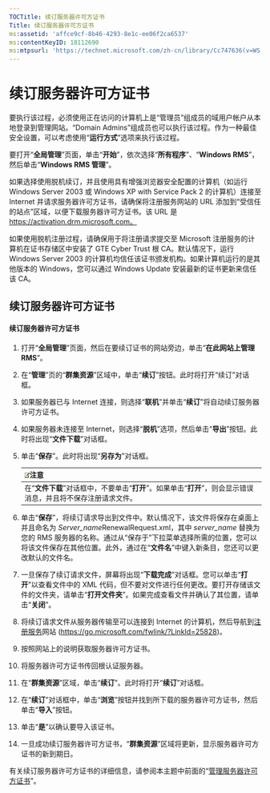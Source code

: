```yaml
---
TOCTitle: 续订服务器许可方证书
Title: 续订服务器许可方证书
ms:assetid: 'affce9cf-8b46-4293-8e1c-ee06f2ca6537'
ms:contentKeyID: 18112690
ms:mtpsurl: 'https://technet.microsoft.com/zh-cn/library/Cc747636(v=WS.10)'
---
```


续订服务器许可方证书
====================

要执行该过程，必须使用正在访问的计算机上是“管理员”组成员的域用户帐户从本地登录到管理网站。“Domain Admins”组成员也可以执行该过程。作为一种最佳安全设置，可以考虑使用“**运行方式**”选项来执行该过程。

要打开“**全局管理**”页面，单击“**开始**”，依次选择“**所有程序**”、“**Windows RMS**”，然后单击“**Windows RMS 管理**”。

如果选择使用脱机续订，并且使用具有增强浏览器安全配置的计算机（如运行 Windows Server 2003 或 Windows XP with Service Pack 2 的计算机）连接至 Internet 并请求服务器许可方证书，请确保将注册服务网站的 URL 添加到“受信任的站点”区域，以便下载服务器许可方证书。该 URL 是 https://activation.drm.microsoft.com。

如果使用脱机注册过程，请确保用于将注册请求提交至 Microsoft 注册服务的计算机在证书存储区中安装了 GTE Cyber Trust 根 CA。默认情况下，运行 Windows Server 2003 的计算机均信任该证书颁发机构。如果计算机运行的是其他版本的 Windows，您可以通过 Windows Update 安装最新的证书更新来信任该 CA。

续订服务器许可方证书
--------------------

#### 续订服务器许可方证书

1.  打开“**全局管理**”页面，然后在要续订证书的网站旁边，单击“**在此网站上管理 RMS**”。

2.  在“**管理**”页的“**群集资源**”区域中，单击“**续订**”按钮。此时将打开“续订”对话框。

3.  如果服务器已与 Internet 连接，则选择“**联机**”并单击“**续订**”将自动续订服务器许可方证书。

4.  如果服务器未连接至 Internet，则选择“**脱机**”选项，然后单击“**导出**”按钮。此时将出现“**文件下载**”对话框。

5.  单击“**保存**”。此时将出现“**另存为**”对话框。

    | ![](images/Cc747636.note(WS.10).gif)注意                                          |
    |----------------------------------------------------------------------------------------------------------------|
    | 在“**文件下载**”对话框中，不要单击“**打开**”。如果单击“**打开**”，则会显示错误消息，并且将不保存注册请求文件。 |

6.  单击“**保存**”，将续订请求导出到文件中。默认情况下，该文件将保存在桌面上并且命名为 *Server\_name*RenewalRequest.xml，其中 *server\_name* 替换为您的 RMS 服务器的名称。通过从“保存于”下拉菜单选择所需的位置，您可以将该文件保存在其他位置。此外，通过在“**文件名**”中键入新条目，您还可以更改默认的文件名。

7.  一旦保存了续订请求文件，屏幕将出现“**下载完成**”对话框。您可以单击“**打开**”以查看文件中的 XML 代码，但不要对文件进行任何更改。要打开存储该文件的文件夹，请单击“**打开文件夹**”。如果完成查看文件并确认了其位置，请单击“**关闭**”。

8.  将续订请求文件从服务器传输至可以连接到 Internet 的计算机，然后导航到[注册服务]()网站 (https://go.microsoft.com/fwlink/?LinkId=25828)。

9.  按照网站上的说明获取服务器许可方证书。

10. 将服务器许可方证书传回根认证服务器。

11. 在“**群集资源**”区域，单击“**续订**”。此时将打开“**续订**”对话框。

12. 在“**续订**”对话框中，单击“**浏览**”按钮并找到所下载的服务器许可方证书，然后单击“**导入**”按钮。

13. 单击“**是**”以确认要导入该证书。

14. 一旦成功续订服务器许可方证书，“**群集资源**”区域将更新，显示服务器许可方证书的新到期日。

有关续订服务器许可方证书的详细信息，请参阅本主题中前面的“[管理服务器许可方证书](https://technet.microsoft.com/549979ad-13ee-4abc-8281-3e002a5a9561)”。

